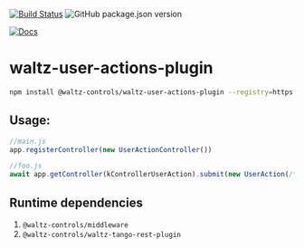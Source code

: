 [![Build Status](https://travis-ci.org/waltz-controls/waltz-user-actions-plugin.svg?branch=master)](https://travis-ci.org/waltz-controls/waltz-user-actions-plugin)
![GitHub package.json version](https://img.shields.io/github/package-json/v/waltz-controls/waltz-user-actions-plugin)

[![Docs](https://img.shields.io/badge/Docs-Generated-green.svg)](https://waltz-controls.github.io/waltz-user-actions-plugin/)


# waltz-user-actions-plugin



```bash
npm install @waltz-controls/waltz-user-actions-plugin --registry=https://npm.pkg.github.com/waltz-controls
```

## Usage:

```js
//main.js
app.registerController(new UserActionController())

//foo.js
await app.getController(kControllerUserAction).submit(new UserAction(/*...*/))
```

## Runtime dependencies

1. `@waltz-controls/middleware`
2. `@waltz-controls/waltz-tango-rest-plugin`

